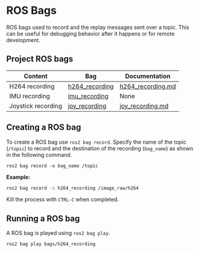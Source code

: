# ROS Bags
ROS bags used to record and the replay messages sent over a topic. This can be useful for debugging behavior after it happens or for remote development. 

## Project ROS bags 
| Content | Bag | Documentation | 
| ----- | ------ | ----- |
| H264 recording | [h264_recording](https://github.com/CabrilloRoboticsClub/cabrillo_rov_2023/tree/docs/bags/h264_recording) | [h264_recording.md](https://github.com/CabrilloRoboticsClub/cabrillo_rov_2023/blob/main/bags/h264_recording/h264_recording.md)
| IMU recording | [imu_recording](https://github.com/CabrilloRoboticsClub/cabrillo_rov_2023/tree/main/bags/imu_recording) | None
| Joystick recording | [joy_recording](https://github.com/CabrilloRoboticsClub/cabrillo_rov_2023/tree/docs/bags/joy_recording) | [joy_recording.md](https://github.com/CabrilloRoboticsClub/cabrillo_rov_2023/blob/main/bags/joy_recording/joy_recording.md)

## Creating a ROS bag
To create a ROS bag use `ros2 bag record`. Specify the name of the topic (`/topic`) to record and the destination of the recording (`bag_name`) as shown in the following command.
```
ros2 bag record -o bag_name /topic
```
**Example:**
```sh
ros2 bag record -o h264_recording /image_raw/h264
```
Kill the process with `CTRL-C` when completed.

## Running a ROS bag
A ROS bag is played using `ros2 bag play`.
```sh
ros2 bag play bags/h264_recording
```
